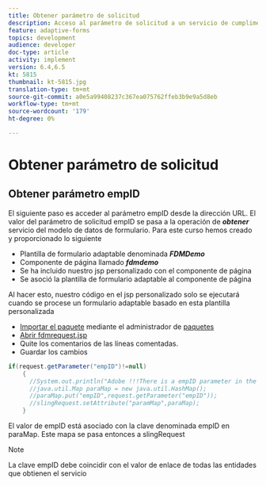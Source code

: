```yaml
---
title: Obtener parámetro de solicitud
description: Acceso al parámetro de solicitud a un servicio de cumplimentación previa del modelo de datos de formulario
feature: adaptive-forms
topics: development
audience: developer
doc-type: article
activity: implement
version: 6.4,6.5
kt: 5815
thumbnail: kt-5815.jpg
translation-type: tm+mt
source-git-commit: a0e5a99408237c367ea075762ffeb3b9e9a5d8eb
workflow-type: tm+mt
source-wordcount: '179'
ht-degree: 0%

---
```


# Obtener parámetro de solicitud

## Obtener parámetro empID

El siguiente paso es acceder al parámetro empID desde la dirección URL. El valor del parámetro de solicitud empID se pasa a la operación de **_obtener_** servicio del modelo de datos de formulario.
Para este curso hemos creado y proporcionado lo siguiente

* Plantilla de formulario adaptable denominada **_FDMDemo_**
* Componente de página llamado **_fdmdemo_**
* Se ha incluido nuestro jsp personalizado con el componente de página
* Se asoció la plantilla de formulario adaptable al componente de página

Al hacer esto, nuestro código en el jsp personalizado solo se ejecutará cuando se procese un formulario adaptable basado en esta plantilla personalizada

* [Importar el paquete](assets/template-page-component.zip) mediante el administrador de [paquetes](http://localhost:4502/crx/packmgr/index.jsp)
* [Abrir fdmrequest.jsp](http://localhost:4502/crx/de/index.jsp#/apps/fdmdemo/component/page/fdmdemo/fdmrequest.jsp)
* Quite los comentarios de las líneas comentadas.
* Guardar los cambios

```java
if(request.getParameter("empID")!=null)
    {
      //System.out.println("Adobe !!!There is a empID parameter in the request "+request.getParameter("empID"));
      //java.util.Map paraMap = new java.util.HashMap();
      //paraMap.put("empID",request.getParameter("empID"));
      //slingRequest.setAttribute("paramMap",paraMap);
    }
```

El valor de empID está asociado con la clave denominada empID en paraMap. Este mapa se pasa entonces a slingRequest

>[!NOTE]
>
>La clave empID debe coincidir con el valor de enlace de todas las entidades que obtienen el servicio
